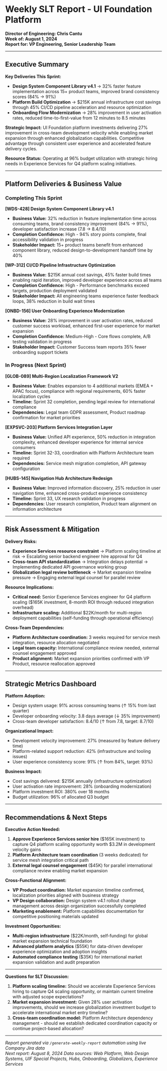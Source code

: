 # Weekly SLT Report - UI Foundation Platform

**Director of Engineering: Chris Cantu**  
**Week of: August 1, 2024**  
**Report for: VP Engineering, Senior Leadership Team**

---

## Executive Summary

**Key Deliveries This Sprint:**
- **Design System Component Library v4.1** → 32% faster feature implementation across 15+ product teams, improved brand consistency scores (84% → 91%)
- **Platform Build Optimization** → $215K annual infrastructure cost savings through 45% CI/CD pipeline acceleration and resource optimization
- **Onboarding Flow Modernization** → 28% improvement in user activation rates, reduced time-to-first-value from 12 minutes to 8.5 minutes

**Strategic Impact:** UI Foundation platform investments delivering 27% improvement in cross-team development velocity while enabling market expansion through enhanced globalization capabilities. Competitive advantage through consistent user experience and accelerated feature delivery cycles.

**Resource Status:** Operating at 96% budget utilization with strategic hiring needs in Experience Services for Q4 platform scaling initiatives.

---

## Platform Deliveries & Business Value

### Completing This Sprint

**[WDS-428] Design System Component Library v4.1**
- **Business Value:** 32% reduction in feature implementation time across consuming teams, brand consistency improvement (84% → 91%), developer satisfaction increase (7.8 → 8.4/10)
- **Completion Confidence:** High - 94% story points complete, final accessibility validation in progress
- **Stakeholder Impact:** 15+ product teams benefit from enhanced component library, reduced design-to-development handoff time by 40%

**[WP-312] CI/CD Pipeline Infrastructure Optimization**
- **Business Value:** $215K annual cost savings, 45% faster build times enabling rapid iteration, improved developer experience across all teams
- **Completion Confidence:** High - Performance benchmarks exceed targets, production deployment validated
- **Stakeholder Impact:** All engineering teams experience faster feedback loops, 38% reduction in build wait times

**[ONBD-156] User Onboarding Experience Modernization**
- **Business Value:** 28% improvement in user activation rates, reduced customer success workload, enhanced first-user experience for market expansion
- **Completion Confidence:** Medium-High - Core flows complete, A/B testing validation in progress
- **Stakeholder Impact:** Customer Success team reports 35% fewer onboarding support tickets

### In Progress (Next Sprint)

**[GLOB-089] Multi-Region Localization Framework V2**
- **Business Value:** Enables expansion to 4 additional markets (EMEA + APAC focus), compliance with regional requirements, 60% faster localization cycles
- **Timeline:** Sprint 32 completion, pending legal review for international compliance
- **Dependencies:** Legal team GDPR assessment, Product roadmap confirmation for market priorities

**[EXPSVC-203] Platform Services Integration Layer**
- **Business Value:** Unified API experience, 50% reduction in integration complexity, enhanced developer experience for internal service consumers
- **Timeline:** Sprint 32-33, coordination with Platform Architecture team required
- **Dependencies:** Service mesh migration completion, API gateway configuration

**[HUBS-145] Navigation Hub Architecture Redesign**
- **Business Value:** Improved information discovery, 25% reduction in user navigation time, enhanced cross-product experience consistency
- **Timeline:** Sprint 33, UX research validation in progress
- **Dependencies:** User research completion, Product team alignment on information architecture

---

## Risk Assessment & Mitigation

**Delivery Risks:**
- **Experience Services resource constraint** → Platform scaling timeline at risk → Escalating senior backend engineer hire approval for Q4
- **Cross-team API standardization** → Integration delays potential → Implementing dedicated API governance working group
- **Globalization legal review bottleneck** → Market expansion timeline pressure → Engaging external legal counsel for parallel review

**Resource Implications:**
- **Critical need:** Senior Experience Services engineer for Q4 platform scaling ($165K investment, 8-month ROI through reduced integration overhead)
- **Infrastructure scaling:** Additional $22K/month for multi-region deployment capabilities (self-funding through operational efficiency)

**Cross-Team Dependencies:**
- **Platform Architecture coordination:** 3 weeks required for service mesh integration, resource allocation negotiated
- **Legal team capacity:** International compliance review needed, external counsel engagement approved
- **Product alignment:** Market expansion priorities confirmed with VP Product, resource reallocation approved

---

## Strategic Metrics Dashboard

**Platform Adoption:**
- Design system usage: 91% across consuming teams (↑ 15% from last quarter)
- Developer onboarding velocity: 3.8 days average (↓ 35% improvement)
- Cross-team developer satisfaction: 8.4/10 (↑ from 7.8, target: 8.7/10)

**Organizational Impact:**
- Development velocity improvement: 27% (measured by feature delivery time)
- Platform-related support reduction: 42% (infrastructure and tooling issues)
- User experience consistency score: 91% (↑ from 84%, target: 93%)

**Business Impact:**
- Cost savings delivered: $215K annually (infrastructure optimization)
- User activation rate improvement: 28% (onboarding modernization)
- Platform investment ROI: 380% over 18 months
- Budget utilization: 96% of allocated Q3 budget

---

## Recommendations & Next Steps

**Executive Action Needed:**
1. **Approve Experience Services senior hire** ($165K investment) to capture Q4 platform scaling opportunity worth $3.2M in development velocity gains
2. **Platform Architecture team coordination** (3 weeks dedicated) for service mesh integration critical path
3. **External legal counsel engagement** ($45K) for parallel international compliance review enabling market expansion

**Cross-Functional Alignment:**
- **VP Product coordination:** Market expansion timeline confirmed, localization priorities aligned with business strategy
- **VP Design collaboration:** Design system v4.1 rollout change management across design organization successfully completed
- **Marketing enablement:** Platform capabilities documentation for competitive positioning materials updated

**Investment Opportunities:**
- **Multi-region infrastructure** ($22K/month, self-funding) for global market expansion technical foundation
- **Advanced platform analytics** ($55K) for data-driven developer experience optimization and adoption insights
- **Automated compliance testing** ($35K) for international market expansion validation and audit preparation

---

**Questions for SLT Discussion:**
1. **Platform scaling timeline:** Should we accelerate Experience Services hiring to capture Q4 scaling opportunity, or maintain current timeline with adjusted scope expectations?
2. **Market expansion investment:** Given 28% user activation improvements, should we increase globalization investment budget to accelerate international market entry timeline?
3. **Cross-team coordination model:** Platform Architecture dependency management - should we establish dedicated coordination capacity or continue project-based allocation?

---

*Report generated via `/generate-weekly-report` automation using live Company Jira data*  
*Next report: August 8, 2024*
*Data sources: Web Platform, Web Design Systems, UIF Special Projects, Hubs, Onboarding, Globalizers, Experience Services*